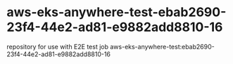 # aws-eks-anywhere-test-ebab2690-23f4-44e2-ad81-e9882add8810-16
repository for use with E2E test job aws-eks-anywhere-test:ebab2690-23f4-44e2-ad81-e9882add8810-16
